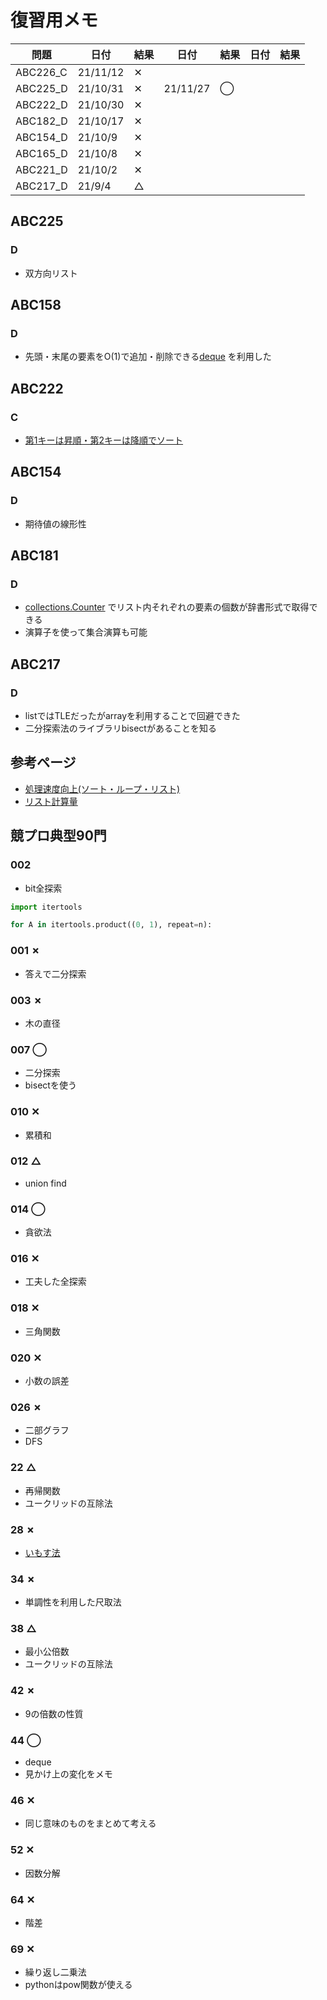 # 復習用メモ

|  問題  |  日付  |  結果  |  日付  |  結果  |  日付  |  結果  |
| ---- | ---- | ---- | ---- | ---- | ---- | ---- |
|  ABC226_C  |  21/11/12  | ✕ |
|  ABC225_D  |  21/10/31  | ✕ | 21/11/27 | ◯ |
|  ABC222_D  |  21/10/30  | ✕ |
|  ABC182_D  |  21/10/17  | ✕ |
|  ABC154_D  |  21/10/9  | ✕ |
|  ABC165_D  |  21/10/8  | ✕ |
|  ABC221_D  |  21/10/2  | ✕ |
|  ABC217_D  |  21/9/4  | △ |

## ABC225
### D
- 双方向リスト

## ABC158
### D
- 先頭・末尾の要素をO(1)で追加・削除できる[deque](https://note.nkmk.me/python-collections-deque/) を利用した

## ABC222
### C
- [第1キーは昇順・第2キーは降順でソート](https://pashango-p.hatenadiary.org/entry/20090614/1244984058)

## ABC154
### D
- 期待値の線形性

## ABC181
### D
- [collections.Counter](https://www.headboost.jp/python-counter/) でリスト内それぞれの要素の個数が辞書形式で取得できる
- 演算子を使って集合演算も可能

## ABC217
### D
- listではTLEだったがarrayを利用することで回避できた
- 二分探索法のライブラリbisectがあることを知る

## 参考ページ
- [処理速度向上(ソート・ループ・リスト)](https://www.kumilog.net/entry/python-speed-comp)
- [リスト計算量](https://qiita.com/Hironsan/items/68161ee16b1c9d7b25fb)


## 競プロ典型90門
### 002
- bit全探索
```python
import itertools

for A in itertools.product((0, 1), repeat=n):
```

### 001 ✗
- 答えで二分探索

### 003 ✗
- 木の直径

### 007 ◯
- 二分探索
- bisectを使う

### 010 ✕
- 累積和

### 012 △
- union find

### 014 ◯
- 貪欲法

### 016 ✕
- 工夫した全探索

### 018 ✕
- 三角関数

### 020 ✕
- 小数の誤差

### 026 ✗
- 二部グラフ
- DFS

### 22 △
- 再帰関数
- ユークリッドの互除法

### 28 ✗
- [いもす法](https://imoz.jp/algorithms/imos_method.html)

### 34 ✗
- 単調性を利用した尺取法

### 38 △
- 最小公倍数
- ユークリッドの互除法

### 42 ✗
- 9の倍数の性質

### 44 ◯
- deque
- 見かけ上の変化をメモ

### 46 ✕
- 同じ意味のものをまとめて考える

### 52 ✕
- 因数分解

### 64 ✕
- 階差

### 69 ✕
- 繰り返し二乗法
- pythonはpow関数が使える
